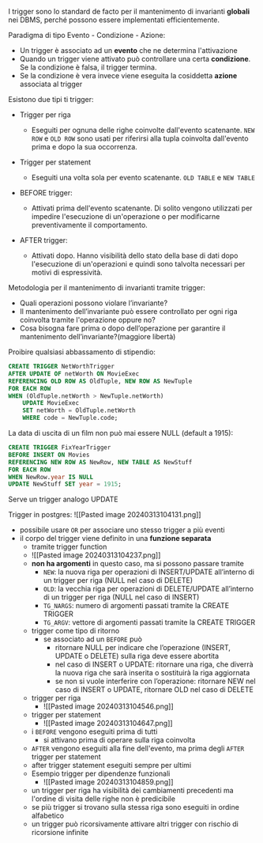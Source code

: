 I trigger sono lo standard de facto per il mantenimento di invarianti **globali** nei DBMS, perché possono essere implementati efficientemente.

Paradigma di tipo Evento - Condizione - Azione:
- Un trigger è associato ad un **evento** che ne determina l'attivazione
- Quando un trigger viene attivato può controllare una certa **condizione**. Se la condizione è falsa, il trigger termina.
- Se la condizione è vera invece viene eseguita la cosiddetta **azione** associata al trigger

Esistono due tipi ti trigger:
- Trigger per riga
	- Eseguiti per ognuna delle righe coinvolte dall'evento scatenante. `NEW ROW` e `OLD ROW` sono usati per riferirsi alla tupla coinvolta dall'evento prima e dopo la sua occorrenza.
- Trigger per statement 
	- Eseguiti una volta sola per evento scatenante. `OLD TABLE` e `NEW TABLE`

- BEFORE trigger:
	- Attivati prima dell'evento scatenante. Di solito vengono utilizzati per impedire l'esecuzione di un'operazione o per modificarne preventivamente il comportamento.
- AFTER trigger:
	- Attivati dopo. Hanno visibilità dello stato della base di dati dopo l'esecuzione di un'operazioni e quindi sono talvolta necessari per motivi di espressività.

Metodologia per il mantenimento di invarianti tramite trigger:  
- Quali operazioni possono violare l’invariante?  
- Il mantenimento dell’invariante può essere controllato per ogni riga coinvolta tramite l'operazione oppure no? 
- Cosa bisogna fare prima o dopo dell’operazione per garantire il mantenimento dell’invariante?(maggiore libertà)

Proibire qualsiasi abbassamento di stipendio:

```sql
CREATE TRIGGER NetWorthTrigger 
AFTER UPDATE OF netWorth ON MovieExec 
REFERENCING OLD ROW AS OldTuple, NEW ROW AS NewTuple 
FOR EACH ROW 
WHEN (OldTuple.netWorth > NewTuple.netWorth) 
	UPDATE MovieExec 
	SET netWorth = OldTuple.netWorth 
	WHERE code = NewTuple.code;
```

La data di uscita di un film non può mai essere NULL (default a 1915): 

```sql
CREATE TRIGGER FixYearTrigger 
BEFORE INSERT ON Movies 
REFERENCING NEW ROW AS NewRow, NEW TABLE AS NewStuff 
FOR EACH ROW 
WHEN NewRow.year IS NULL 
UPDATE NewStuff SET year = 1915;
```

Serve un trigger analogo UPDATE

Trigger in postgres:
![[Pasted image 20240313104131.png]]
- possibile usare `OR` per associare uno stesso trigger a più eventi
- il corpo del trigger viene definito in una **funzione separata**
	- tramite trigger function
	- ![[Pasted image 20240313104237.png]]
	- **non ha argomenti** in questo caso, ma si possono passare tramite
		- `NEW`: la nuova riga per operazioni di INSERT/UPDATE all’interno di un trigger per riga (NULL nel caso di DELETE) 
		- `OLD`: la vecchia riga per operazioni di DELETE/UPDATE all’interno di un trigger per riga (NULL nel caso di INSERT) 
		- `TG_NARGS`: numero di argomenti passati tramite la CREATE TRIGGER 
		- `TG_ARGV`: vettore di argomenti passati tramite la CREATE TRIGGER
	- trigger come tipo di ritorno
		- se associato ad un `BEFORE` può
			- ritornare NULL per indicare che l’operazione (INSERT, UPDATE o DELETE) sulla riga deve essere abortita 
			- nel caso di INSERT o UPDATE: ritornare una riga, che diverrà la nuova riga che sarà inserita o sostituirà la riga aggiornata 
			- se non si vuole interferire con l’operazione: ritornare NEW nel caso di INSERT o UPDATE, ritornare OLD nel caso di DELETE
	- trigger per riga
		- ![[Pasted image 20240313104546.png]]
	- trigger per statement
		- ![[Pasted image 20240313104647.png]]
	- i `BEFORE` vengono eseguiti prima di tutti
		- si attivano prima di operare sulla riga coinvolta
	- `AFTER` vengono eseguiti alla fine dell'evento, ma prima degli `AFTER` trigger per statement
	- after trigger statement eseguiti sempre per ultimi
	- Esempio trigger per dipendenze funzionali
		- ![[Pasted image 20240313104859.png]]
	- un trigger per riga ha visibilità dei cambiamenti precedenti ma l'ordine di visita delle righe non è predicibile
	- se più trigger si trovano sulla stessa riga sono eseguiti in ordine alfabetico
	- un trigger può ricorsivamente attivare altri trigger con rischio di ricorsione infinite